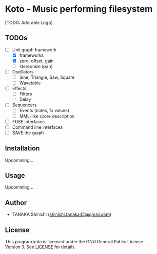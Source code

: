 # Koto - Music performing filesystem

[TODO: Adorable Logo]

## TODOs

- [ ] Unit graph framework
    - [x] frameworks
    - [x] zero, offset, gain
    - [ ] stereonize (pan)
- [ ] Oscillators
    - [ ] Sine, Triangle, Saw, Square
    - [ ] Wavetable
- [ ] Effects
    - [ ] Filters
    - [ ] Delay
- [ ] Sequencers
    - [ ] Events (notes, fx values)
    - [ ] MML-like score description
- [ ] FUSE interfaces
- [ ] Command line interfaces
- [ ] SAVE the graph

## Installation

Upcomming...

## Usage

Upcomming...

## Author

- TANAKA Shinichi (<shinichi.tanaka45@gmail.com>)

## License

This program *koto* is licensed under the GNU General Public License Version 3. See [LICENSE](LICENSE) for details.
